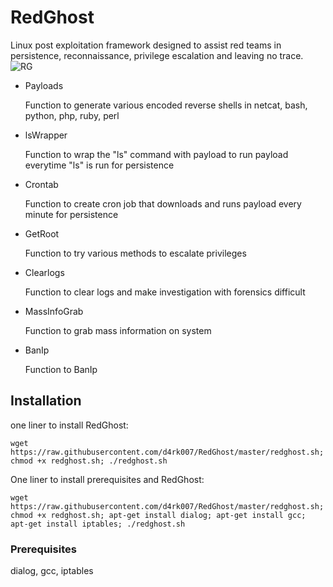 # RedGhost
Linux post exploitation framework designed to assist red teams in persistence, reconnaissance, privilege escalation and leaving no trace. 
![RG](https://user-images.githubusercontent.com/44454186/60386498-f5b2b100-9a84-11e9-92f7-e05ed9021065.PNG)
- Payloads

  Function to generate various encoded reverse shells in
  netcat, bash, python, php, ruby, perl


- lsWrapper 

  Function to wrap the "ls" command with payload to run payload everytime "ls" is run for persistence


- Crontab

  Function to create cron job that downloads and runs payload every minute for persistence


- GetRoot

  Function to try various methods to escalate privileges


- Clearlogs

  Function to clear logs and make investigation with forensics difficult


- MassInfoGrab

  Function to grab mass information on system


- BanIp

  Function to BanIp


## Installation

one liner to install RedGhost:
```
wget https://raw.githubusercontent.com/d4rk007/RedGhost/master/redghost.sh; chmod +x redghost.sh; ./redghost.sh
```

One liner to install prerequisites and RedGhost:
```
wget https://raw.githubusercontent.com/d4rk007/RedGhost/master/redghost.sh; chmod +x redghost.sh; apt-get install dialog; apt-get install gcc; apt-get install iptables; ./redghost.sh
```

### Prerequisites

dialog, gcc, iptables
